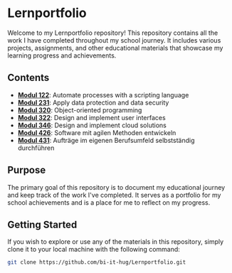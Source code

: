 # Lernportfolio

Welcome to my Lernportfolio repository! This repository contains all the work I have completed throughout my school journey. It includes various projects, assignments, and other educational materials that showcase my learning progress and achievements.

## Contents

-   **[Modul 122](./Modul%20122/)**: Automate processes with a scripting language
-   **[Modul 231](./Modul%20231/)**: Apply data protection and data security
-   **[Modul 320](./Modul%20320/)**: Object-oriented programming
-   **[Modul 322](./Modul%20322/)**: Design and implement user interfaces
-   **[Modul 346](./Modul%20346/)**: Design and implement cloud solutions
-   **[Modul 426](./Modul%20426/)**: Software mit agilen Methoden entwickeln
-   **[Modul 431](./Modul%20431/)**: Aufträge im eigenen Berufsumfeld selbstständig durchführen

## Purpose

The primary goal of this repository is to document my educational journey and keep track of the work I've completed. It serves as a portfolio for my school achievements and is a place for me to reflect on my progress.

## Getting Started

If you wish to explore or use any of the materials in this repository, simply clone it to your local machine with the following command:

```bash
git clone https://github.com/bi-it-hug/Lernportfolio.git
```
